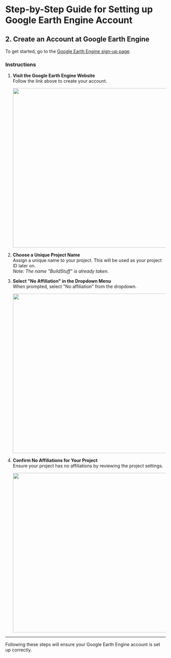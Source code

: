 # Step-by-Step Guide for Setting up Google Earth Engine Account

## 2. Create an Account at Google Earth Engine

To get started, go to the [Google Earth Engine sign-up page](https://code.earthengine.google.com/).

### Instructions

1. **Visit the Google Earth Engine Website**  
   Follow the link above to create your account.

   <img src="https://github.com/user-attachments/assets/062152d6-77dd-4ac8-b6c6-f38973ad6733" width="500">

2. **Choose a Unique Project Name**  
   Assign a unique name to your project. This will be used as your project ID later on.  
   *Note: The name "BuildStuff" is already taken.*

3. **Select "No Affiliation" in the Dropdown Menu**  
   When prompted, select "No affiliation" from the dropdown.

   <img src="https://github.com/user-attachments/assets/302cecfd-9999-4e65-b4f1-d071c3b7bed1" width="500">

4. **Confirm No Affiliations for Your Project**  
   Ensure your project has no affiliations by reviewing the project settings.

   <img src="https://github.com/user-attachments/assets/9b91ddbb-eeb0-46d1-9199-9d7a630552d1" width="500">

---

Following these steps will ensure your Google Earth Engine account is set up correctly.
